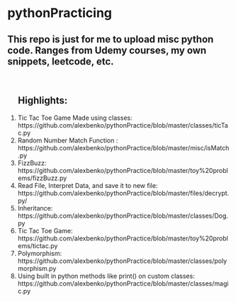 # pythonPracticing
<h2>This repo is just for me to upload misc python code. Ranges from Udemy courses, my own snippets, leetcode, etc.</h2>
<br/>

<ol> 
  <h2>Highlights:</h2>
  <li>Tic Tac Toe Game Made using classes: https://github.com/alexbenko/pythonPractice/blob/master/classes/ticTac.py</li>
  <li> Random Number Match Function : https://github.com/alexbenko/pythonPractice/blob/master/misc/isMatch.py</li>
  <li>FizzBuzz: https://github.com/alexbenko/pythonPractice/blob/master/toy%20problems/fizzBuzz.py</li>
  <li>Read File, Interpret Data, and save it to new file: https://github.com/alexbenko/pythonPractice/blob/master/files/decrypt.py/<li>
  Inheritance: https://github.com/alexbenko/pythonPractice/blob/master/classes/Dog.py
  <li>Tic Tac Toe Game: https://github.com/alexbenko/pythonPractice/blob/master/toy%20problems/tictac.py</li>
  <li>Polymorphism: https://github.com/alexbenko/pythonPractice/blob/master/classes/polymorphism.py</li>
  <li>Using built in python methods like print() on custom classes: https://github.com/alexbenko/pythonPractice/blob/master/classes/magic.py</li>
</ol>
